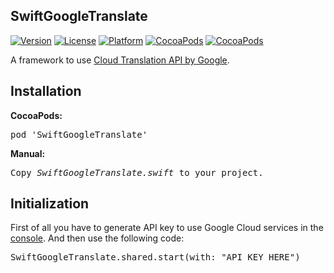 ## SwiftGoogleTranslate

[![Version](https://img.shields.io/cocoapods/v/SwiftGoogleTranslate.svg?style=flat)](http://cocoadocs.org/docsets/SwiftGoogleTranslate)
[![License](https://img.shields.io/cocoapods/l/SwiftGoogleTranslate.svg?style=flat)](http://cocoadocs.org/docsets/SwiftGoogleTranslate)
[![Platform](https://img.shields.io/cocoapods/p/SwiftGoogleTranslate.svg?style=flat)](http://cocoadocs.org/docsets/SwiftGoogleTranslate)
[![CocoaPods](https://img.shields.io/cocoapods/dt/SwiftGoogleTranslate.svg)](https://cocoapods.org/pods/SwiftGoogleTranslate)
[![CocoaPods](https://img.shields.io/cocoapods/dm/SwiftGoogleTranslate.svg)](https://cocoapods.org/pods/SwiftGoogleTranslate)

A framework to use <a href="https://cloud.google.com/translate/docs/reference/rest">Cloud Translation API by Google</a>.

## Installation
<b>CocoaPods:</b>
<pre>
pod 'SwiftGoogleTranslate'
</pre>
<b>Manual:</b>
<pre>
Copy <i>SwiftGoogleTranslate.swift</i> to your project.
</pre>

## Initialization

First of all you have to generate API key to use Google Cloud services in the <a href="https://cloud.google.com/translate/">console</a>.
And then use the following code:
<pre>
SwiftGoogleTranslate.shared.start(with: "API_KEY_HERE")
</pre>
